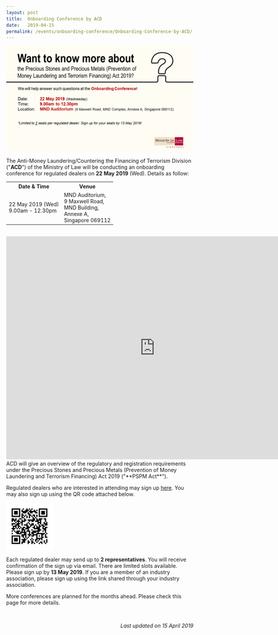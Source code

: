 ```yaml
---
layout: post
title:  Onboarding Conference by ACD
date:   2019-04-15
permalink: /events/onboarding-conference/Onboarding-Conference-by-ACD/
---
```

<a href="/images/Flyer22M.pdf"><img src="/images/Flyer22M.png"></a><br>

The Anti-Money Laundering/Countering the Financing of Terrorism Division ("**ACD**") of the Ministry of Law will be conducting an onboarding conference for regulated dealers on **22 May 2019** (Wed). Details as follow:
<br>
<table>
  <tr>
    <th>Date &amp; Time</th>
    <th>Venue</th>
  </tr>
  <tr>
    <td>22 May 2019 (Wed)<br>9.00am - 12.30pm</td>
    <td>MND Auditorium,<br>9 Maxwell Road, <br>MND Building, <br>Annexe A,<br>Singapore 069112</td>
  </tr>
</table>
<br>

<iframe src="https://www.google.com/maps/embed?pb=!1m18!1m12!1m3!1d3988.8230131225905!2d103.84383631501258!3d1.2798193621523257!2m3!1f0!2f0!3f0!3m2!1i1024!2i768!4f13.1!3m3!1m2!1s0x31da190d5f119e03%3A0xec6abeac873c7e09!2sMND+Auditorium!5e0!3m2!1sen!2ssg!4v1555037744202!5m2!1sen!2ssg" width="800" height="600" frameborder="0" style="border:0" allowfullscreen></iframe>

<br>
ACD will give an overview of the regulatory and registration requirements under the Precious Stones and Precious Metals (Prevention of Money Laundering and Terrorism Financing) Act 2019 ("**PSPM Act**").

Regulated dealers who are interested in attending may sign up [here](https://form.gov.sg/5caf05dad0685a0010554589). You may also sign up using the QR code attached below.

![QR Code for Sign Up](/images/QRC617M.png)

Each regulated dealer may send up to **2 representatives**. You will receive confirmation of the sign up via email. There are limited slots available. Please sign up by **13 May 2019**. If you are a member of an industry association, please sign up using the link shared through your industry association.

More conferences are planned for the months ahead. Please check this page for more details.

<br>

<p align = "right"><i>Last updated on 15 April 2019</i></p>
